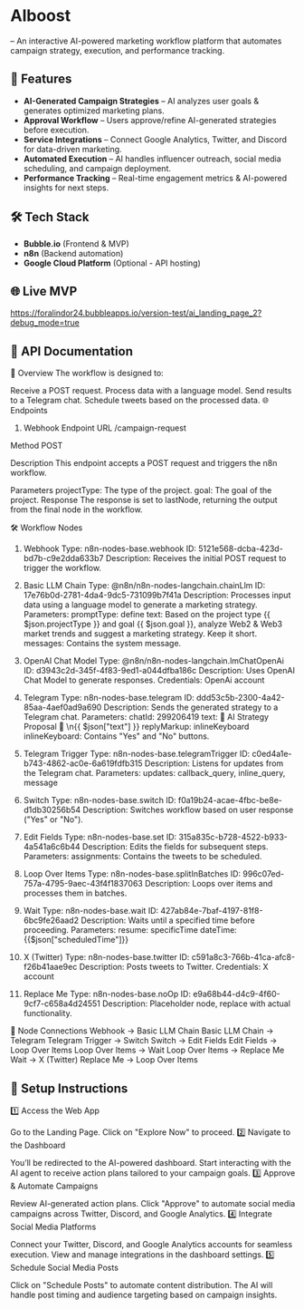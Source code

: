 # Alboost
– An interactive AI-powered marketing workflow platform that automates campaign strategy, execution, and performance tracking.

## 🌟 Features  
- **AI-Generated Campaign Strategies** – AI analyzes user goals & generates optimized marketing plans.  
- **Approval Workflow** – Users approve/refine AI-generated strategies before execution.  
- **Service Integrations** – Connect Google Analytics, Twitter, and Discord for data-driven marketing.  
- **Automated Execution** – AI handles influencer outreach, social media scheduling, and campaign deployment.  
- **Performance Tracking** – Real-time engagement metrics & AI-powered insights for next steps.  

## 🛠️ Tech Stack  
- **Bubble.io** (Frontend & MVP)  
- **n8n** (Backend automation)  
- **Google Cloud Platform** (Optional - API hosting)  

## 🌐 Live MVP  
https://foralindor24.bubbleapps.io/version-test/ai_landing_page_2?debug_mode=true

## 📡 API Documentation  

🧩 Overview
The workflow is designed to:

Receive a POST request.
Process data with a language model.
Send results to a Telegram chat.
Schedule tweets based on the processed data.
🌐 Endpoints
1. Webhook Endpoint
URL
/campaign-request

Method
POST

Description
This endpoint accepts a POST request and triggers the n8n workflow.

Parameters
projectType: The type of the project.
goal: The goal of the project.
Response
The response is set to lastNode, returning the output from the final node in the workflow.

🛠️ Workflow Nodes
1. Webhook
Type: n8n-nodes-base.webhook
ID: 5121e568-dcba-423d-bd7b-c9e2dda633b7
Description: Receives the initial POST request to trigger the workflow.

3. Basic LLM Chain
Type: @n8n/n8n-nodes-langchain.chainLlm
ID: 17e76b0d-2781-4da4-9dc5-731099b7f41a
Description: Processes input data using a language model to generate a marketing strategy.
Parameters:
promptType: define
text: Based on the project type {{ $json.projectType }} and goal {{ $json.goal }}, analyze Web2 & Web3 market trends and suggest a marketing strategy. Keep it short.
messages: Contains the system message.

5. OpenAI Chat Model
Type: @n8n/n8n-nodes-langchain.lmChatOpenAi
ID: d3943c2d-345f-4f83-9ed1-a044dfba186c
Description: Uses OpenAI Chat Model to generate responses.
Credentials: OpenAi account

7. Telegram
Type: n8n-nodes-base.telegram
ID: ddd53c5b-2300-4a42-85aa-4aef0ad9a690
Description: Sends the generated strategy to a Telegram chat.
Parameters:
chatId: 299206419
text: 🔹 AI Strategy Proposal 🔹 \n{{ $json["text"] }}
replyMarkup: inlineKeyboard
inlineKeyboard: Contains "Yes" and "No" buttons.

9. Telegram Trigger
Type: n8n-nodes-base.telegramTrigger
ID: c0ed4a1e-b743-4862-ac0e-6a619fdfb315
Description: Listens for updates from the Telegram chat.
Parameters:
updates: callback_query, inline_query, message

11. Switch
Type: n8n-nodes-base.switch
ID: f0a19b24-acae-4fbc-be8e-d1db30256b54
Description: Switches workflow based on user response ("Yes" or "No").

13. Edit Fields
Type: n8n-nodes-base.set
ID: 315a835c-b728-4522-b933-4a541a6c6b44
Description: Edits the fields for subsequent steps.
Parameters:
assignments: Contains the tweets to be scheduled.

15. Loop Over Items
Type: n8n-nodes-base.splitInBatches
ID: 996c07ed-757a-4795-9aec-43f4f1837063
Description: Loops over items and processes them in batches.

17. Wait
Type: n8n-nodes-base.wait
ID: 427ab84e-7baf-4197-81f8-6bc9fe26aad2
Description: Waits until a specified time before proceeding.
Parameters:
resume: specificTime
dateTime: {{$json["scheduledTime"]}}

19. X (Twitter)
Type: n8n-nodes-base.twitter
ID: c591a8c3-766b-41ca-afc8-f26b41aae9ec
Description: Posts tweets to Twitter.
Credentials: X account

21. Replace Me
Type: n8n-nodes-base.noOp
ID: e9a68b44-d4c9-4f60-9cf7-c658a4d24551
Description: Placeholder node, replace with actual functionality.


🔗 Node Connections
Webhook → Basic LLM Chain
Basic LLM Chain → Telegram
Telegram Trigger → Switch
Switch → Edit Fields
Edit Fields → Loop Over Items
Loop Over Items → Wait
Loop Over Items → Replace Me
Wait → X (Twitter)
Replace Me → Loop Over Items



## 📄 Setup Instructions  
1️⃣ Access the Web App

Go to the Landing Page.
Click on "Explore Now" to proceed.
2️⃣ Navigate to the Dashboard

You’ll be redirected to the AI-powered dashboard.
Start interacting with the AI agent to receive action plans tailored to your campaign goals.
3️⃣ Approve & Automate Campaigns

Review AI-generated action plans.
Click "Approve" to automate social media campaigns across Twitter, Discord, and Google Analytics.
4️⃣ Integrate Social Media Platforms

Connect your Twitter, Discord, and Google Analytics accounts for seamless execution.
View and manage integrations in the dashboard settings.
5️⃣ Schedule Social Media Posts

Click on "Schedule Posts" to automate content distribution.
The AI will handle post timing and audience targeting based on campaign insights.
